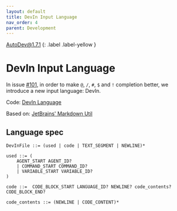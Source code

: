 ```yaml
---
layout: default
title: DevIn Input Language
nav_order: 4
parent: Development
---
```


AutoDev@1.7.1
{: .label .label-yellow }

# DevIn Input Language 

In issue [#101](https://github.com/unit-mesh/auto-dev/issues/101),
in order to make `@`, `/`, `#`, `$` and `!` completion better, we introduce a new input language: DevIn.

Code: [DevIn Language](https://github.com/unit-mesh/auto-dev/tree/master/exts/devin-lang)

Based on: [JetBrains' Markdown Util](https://github.com/JetBrains/intellij-community/tree/master/platform/markdown-utils)

## Language spec

```bnf
DevInFile ::= (used | code | TEXT_SEGMENT | NEWLINE)*

used ::= (
    AGENT_START AGENT_ID?
    | COMMAND_START COMMAND_ID?
    | VARIABLE_START VARIABLE_ID?
)

code ::=  CODE_BLOCK_START LANGUAGE_ID? NEWLINE? code_contents? CODE_BLOCK_END?

code_contents ::= (NEWLINE | CODE_CONTENT)*
```

